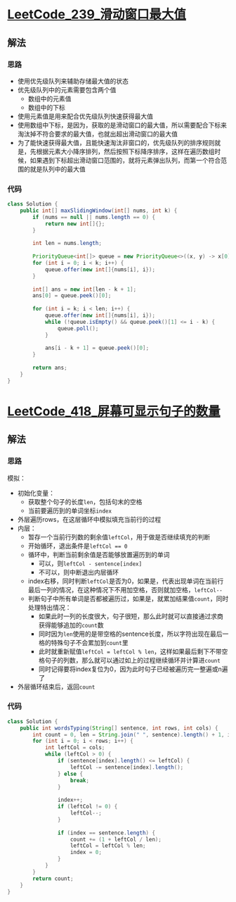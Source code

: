 # [LeetCode_239_滑动窗口最大值](https://leetcode-cn.com/problems/sliding-window-maximum/)
## 解法
### 思路
- 使用优先级队列来辅助存储最大值的状态
- 优先级队列中的元素需要包含两个值
    - 数组中的元素值
    - 数组中的下标
- 使用元素值是用来配合优先级队列快速获得最大值
- 使用数组中下标，是因为，获取的是滑动窗口的最大值，所以需要配合下标来淘汰掉不符合要求的最大值，也就出超出滑动窗口的最大值
- 为了能快速获得最大值，且能快速淘汰非窗口的，优先级队列的排序规则就是，先根据元素大小降序排列，然后按照下标降序排序，这样在遍历数组时候，如果遇到下标超出滑动窗口范围的，就将元素弹出队列，而第一个符合范围的就是队列中的最大值
### 代码
```java
class Solution {
    public int[] maxSlidingWindow(int[] nums, int k) {
        if (nums == null || nums.length == 0) {
            return new int[]{};
        }
        
        int len = nums.length;
        
        PriorityQueue<int[]> queue = new PriorityQueue<>((x, y) -> x[0] != y[0] ? y[0] - x[0] : y[1] - x[1]);
        for (int i = 0; i < k; i++) {
            queue.offer(new int[]{nums[i], i});
        }
        
        int[] ans = new int[len - k + 1];
        ans[0] = queue.peek()[0];
        
        for (int i = k; i < len; i++) {
            queue.offer(new int[]{nums[i], i});
            while (!queue.isEmpty() && queue.peek()[1] <= i - k) {
                queue.poll();
            }
            
            ans[i - k + 1] = queue.peek()[0];
        }
        
        return ans;
    }
}
```
# [LeetCode_418_屏幕可显示句子的数量](https://leetcode-cn.com/problems/sentence-screen-fitting/)
## 解法
### 思路
模拟：
- 初始化变量：
    - 获取整个句子的长度`len`，包括句末的空格
    - 当前要遍历到的单词坐标`index`
- 外层遍历rows，在这层循环中模拟填充当前行的过程
- 内层：
    - 暂存一个当前行列数的剩余值`leftCol`，用于做是否继续填充的判断
    - 开始循环，退出条件是`leftCol == 0`
    - 循环中，判断当前剩余值是否能够放置遍历到的单词
        - 可以，则`leftCol - sentence[index]`
        - 不可以，则中断退出内层循环
    - index右移，同时判断`leftCol`是否为0，如果是，代表出现单词在当前行最后一列的情况，在这种情况下不用加空格，否则就加空格，`leftCol--`
    - 判断句子中所有单词是否都被遍历过，如果是，就累加结果值`count`，同时处理特出情况：
        - 如果此时一列的长度很大，句子很短，那么此时就可以直接通过求商获得能够追加的`count`数
        - 同时因为`len`使用的是带空格的sentence长度，所以字符出现在最后一格的特殊句子不会累加到`count`里
        - 此时就重新赋值`leftCol = leftCol % len`，这样如果最后剩下不带空格句子的列数，那么就可以通过如上的过程继续循环并计算进`count`
        - 同时记得要将index复位为0，因为此时句子已经被遍历完一整遍或n遍了
- 外层循环结束后，返回`count`
### 代码
```java
class Solution {
    public int wordsTyping(String[] sentence, int rows, int cols) {
        int count = 0, len = String.join(" ", sentence).length() + 1, index = 0;
        for (int i = 0; i < rows; i++) {
            int leftCol = cols;
            while (leftCol > 0) {
                if (sentence[index].length() <= leftCol) {
                    leftCol -= sentence[index].length();
                } else {
                    break;
                }
                
                index++;
                if (leftCol != 0) {
                    leftCol--;
                }
                
                if (index == sentence.length) {
                    count += (1 + leftCol / len);
                    leftCol = leftCol % len;
                    index = 0;
                }
            }
        }
        return count;
    }
}
```